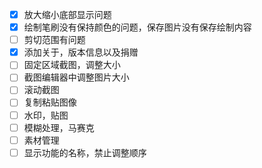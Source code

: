 ﻿- [x] 放大缩小底部显示问题
- [x] 绘制笔刷没有保持颜色的问题，保存图片没有保存绘制内容
- [ ] 剪切范围有问题
- [x] 添加关于，版本信息以及捐赠
- [ ] 固定区域截图，调整大小
- [ ] 截图编辑器中调整图片大小
- [ ] 滚动截图
- [ ] 复制粘贴图像
- [ ] 水印，贴图
- [ ] 模糊处理，马赛克
- [ ] 素材管理
- [ ] 显示功能的名称，禁止调整顺序
